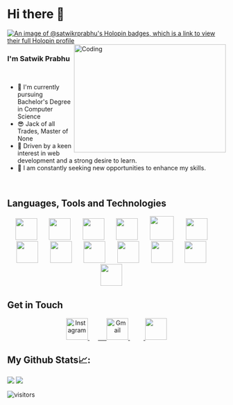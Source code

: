 # Hi there 👋
[![An image of @satwikrprabhu's Holopin badges, which is a link to view their full Holopin profile](https://holopin.me/satwikrprabhu)](https://holopin.io/@satwikrprabhu)
<img align="right" src="https://media1.giphy.com/media/v1.Y2lkPTc5MGI3NjExMTI5ODZlM2JkN2MxYzhiNWYwZDljYWY2NTY3YTIyYzhjOGI4ZTcxNCZjdD1n/qgQUggAC3Pfv687qPC/giphy.gif" alt="Coding" width="350" height="250">



  ### I'm Satwik Prabhu


<br>
  
- 💫 I'm currently pursuing Bachelor's Degree in Computer Science
- 😎 Jack of all Trades, Master of None
- 💪 Driven by a keen interest in web development and a strong desire to learn.
- 🙌 I am constantly seeking new opportunities to enhance my skills.

<br>

## Languages, Tools and Technologies
<p align="center">
<img src="https://upload.wikimedia.org/wikipedia/commons/6/61/HTML5_logo_and_wordmark.svg" height="50px">
&nbsp;&nbsp;&nbsp;&nbsp;&nbsp;
<img src="https://upload.wikimedia.org/wikipedia/commons/thumb/d/d5/CSS3_logo_and_wordmark.svg/544px-CSS3_logo_and_wordmark.svg.png?20160530175649" height="50px">
&nbsp;&nbsp;&nbsp;&nbsp;&nbsp;
<img src="https://upload.wikimedia.org/wikipedia/commons/thumb/9/99/Unofficial_JavaScript_logo_2.svg/768px-Unofficial_JavaScript_logo_2.svg.png?20141107110902" height="50px"> &nbsp;&nbsp;&nbsp;&nbsp;&nbsp;
<img src="https://upload.wikimedia.org/wikipedia/commons/thumb/a/a7/React-icon.svg/768px-React-icon.svg.png?20220125121207" height="50px">
&nbsp;&nbsp;&nbsp;&nbsp;&nbsp;
<img src="https://upload.wikimedia.org/wikipedia/commons/thumb/d/d5/Tailwind_CSS_Logo.svg/800px-Tailwind_CSS_Logo.svg.png" height="55px">
&nbsp;&nbsp;&nbsp;&nbsp;&nbsp;
<img src="https://upload.wikimedia.org/wikipedia/commons/thumb/b/b2/Bootstrap_logo.svg/768px-Bootstrap_logo.svg.png?20210507000024" height="50px">
&nbsp;&nbsp;&nbsp;&nbsp;&nbsp;
<img src="https://upload.wikimedia.org/wikipedia/commons/1/18/C_Programming_Language.svg" height="50px">
&nbsp;&nbsp;&nbsp;&nbsp;&nbsp;
<img src="https://upload.wikimedia.org/wikipedia/commons/1/18/ISO_C%2B%2B_Logo.svg" height="50px">
&nbsp;&nbsp;&nbsp;&nbsp;&nbsp;
<img src="https://upload.wikimedia.org/wikipedia/commons/thumb/9/93/MongoDB_Logo.svg/768px-MongoDB_Logo.svg.png?20190626143224" height="50px">
&nbsp;&nbsp;&nbsp;&nbsp;&nbsp;
<img src="https://upload.wikimedia.org/wikipedia/commons/3/35/Tux.svg" height="50px">
&nbsp;&nbsp;&nbsp;&nbsp;&nbsp;
<img src="https://upload.wikimedia.org/wikipedia/commons/9/98/WordPress_blue_logo.svg" height="50px">
&nbsp;&nbsp;&nbsp;&nbsp;&nbsp;
<img src="https://upload.wikimedia.org/wikipedia/commons/thumb/3/3f/Git_icon.svg/146px-Git_icon.svg.png?20220905010122" height="50px">
&nbsp;&nbsp;&nbsp;&nbsp;&nbsp;
<img src="https://upload.wikimedia.org/wikipedia/commons/0/08/Canva_icon_2021.svg" height="50px">
&nbsp;&nbsp;&nbsp;&nbsp;&nbsp;

</p>


## Get in Touch
<p align="center">
<a href="http://www.instagram.com/satwikprabhu" height="50px">
<img src="https://upload.wikimedia.org/wikipedia/commons/e/e7/Instagram_logo_2016.svg" height="50px" alt="Instagram">
</a>
&nbsp;&nbsp;&nbsp;&nbsp;
<a href="mailto:satwikprabhu@gmail.com" target="_blank">&nbsp;&nbsp;&nbsp;&nbsp;
<img src="https://upload.wikimedia.org/wikipedia/commons/7/7e/Gmail_icon_%282020%29.svg" height=50px" alt="Gmail">
</a>&nbsp;&nbsp;&nbsp;&nbsp;
   <a href="https://www.linkedin.com/in/satwik-prabhu-223456245">
<img src="https://upload.wikimedia.org/wikipedia/commons/c/ca/LinkedIn_logo_initials.png" height="50px">
</a>
</p>


## My Github Stats📈:
<div>
<!--    <img src="https://github-readme-stats.vercel.app/api?username=satwikrprabhu"/> -->
<!--    <img src = "https://github-readme-stats.vercel.app/api?username=satwikrprabhu&count_private=true"> -->
   <img src = "https://github-readme-stats.vercel.app/api?username=satwikrprabhu&show_icons=true&count_private=true&theme=tokyonight&line_height=25">
      <img src="http://github-readme-streak-stats.herokuapp.com?user=satwikrprabhu&theme=dark&background=000000"/>
                                                                           
  
</div>

![visitors](https://visitor-badge.laobi.icu/badge?page_id=satwikrprabhu.satwikrprabhu)

